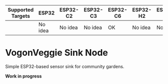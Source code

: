 | Supported Targets | ESP32   | ESP32-C2 | ESP32-C3 | ESP32-C6 | ESP32-H2 | ESP32-P4 | ESP32-S2 | ESP32-S3 |
|-------------------|---------|----------|----------|----------|----------|----------|----------|----------|
|                   | No idea | No idea  | No idea  | OK       | No idea  | No idea  | No Idea  | No idea  |

# VogonVeggie Sink Node

Simple ESP32-based sensor sink for community gardens.

**Work in progress**
